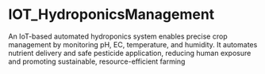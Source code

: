 # IOT_HydroponicsManagement
An IoT-based automated hydroponics system enables precise crop management by monitoring pH, EC, temperature, and humidity. It automates nutrient delivery and safe pesticide application, reducing human exposure and promoting sustainable, resource-efficient farming
